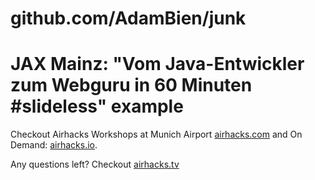 # github.com/AdamBien/junk

JAX Mainz: "Vom Java-Entwickler zum Webguru in 60 Minuten #slideless" example
========


Checkout Airhacks Workshops at Munich Airport [airhacks.com](http://airhacks.com) and On Demand: [airhacks.io](http://airhacks.io).

Any questions left? Checkout [airhacks.tv](http://airhacks.tv)